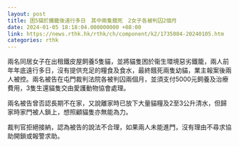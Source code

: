 ```yaml
---
layout: post
title: 困5貓於鐵籠後遠行多日　其中兩隻餓死　2女子各被判囚2個月
date: 2024-01-05 18:18:04.000000000 +08:00
link: https://news.rthk.hk/rthk/ch/component/k2/1735084-20240105.htm
categories: rthk
---
```


兩名同居女子在出租鐵皮屋飼養5隻貓，並將貓隻困於衞生環境惡劣鐵籠，兩人前年年底遠行多日，沒有提供充足的糧食及食水，最終餓死兩隻幼貓，業主報案後兩人被控。兩名被告在屯門裁判法院各被判囚兩個月，並須支付5000元飼養及治療費用，3隻生還貓隻交由愛護動物協會處理。

兩名被告曾否認長期不在家，又說離家時已放下大量貓糧及2至3公升清水，但歸家時家門被人鎖上，想照顧貓隻亦無能為力。

裁判官拒絕接納，認為被告的說法不合理，如果兩人未能進門，沒有理由不尋求協助開鎖或報警求助。
